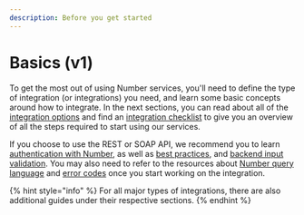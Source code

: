 ```yaml
---
description: Before you get started
---
```


# Basics (v1)

To get the most out of using Number services, you'll need to define the type of integration (or integrations) you need, and learn some basic concepts around how to integrate. In the next sections, you can read about all of the [integration options](../integration-options-v1/) and find an [integration checklist](../integration-checklist.md) to give you an overview of all the steps required to start using our services.

If you choose to use the REST or SOAP API, we recommend you to learn [authentication with Number](api-authentication-v3.md), as well as [best practices](api-best-practices-v1.md), and [backend input validation](api-input-validation-v1.md). You may also need to refer to the resources about [Number query language](../../resources/querying.md) and [error codes](../../resources/error-codes.md) once you start working on the integration.

{% hint style="info" %}
For all major types of integrations, there are also additional guides under their respective sections.
{% endhint %}

